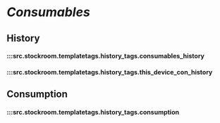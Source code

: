# ***Consumables***

## History
#### :::src.stockroom.templatetags.history_tags.consumables_history
#### :::src.stockroom.templatetags.history_tags.this_device_con_history

## Consumption
#### :::src.stockroom.templatetags.history_tags.consumption
